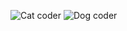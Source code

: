 ![Cat coder](https://media.giphy.com/media/juSCTzqDAV1Xq/giphy.gif "Cat coder")
![Dog coder](https://media.giphy.com/media/eYilisUwipOEM/giphy.gif "Dog coder")
